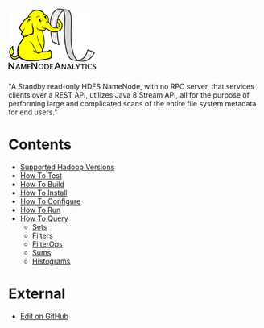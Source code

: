 # <img src="images/NNA-logo.png" width="174" height="120" />

"A Standby read-only HDFS NameNode, with no RPC server, that services clients over a REST API, utilizes Java 8 Stream API, all for the purpose of performing large and complicated scans of the entire file system metadata for end users."

Contents
=================

  * [Supported Hadoop Versions](Getting_Started/Supported_Hadoop_Versions.md)
  * [How To Test](Getting_Started/How_To_Test.md)
  * [How To Build](Getting_Started/How_To_Build.md)
  * [How To Install](Getting_Started/How_To_Install.md)
  * [How To Configure](Getting_Started/How_To_Configure.md)
  * [How To Run](Getting_Started/How_To_Run.md)
  * [How To Query](Getting_Started/How_To_Query.md)
    * [Sets](Query_Parameters/1_Sets.md)
    * [Filters](Query_Parameters/2_Filters.md)
    * [FilterOps](Query_Parameters/3_FilterOps.md)
    * [Sums](Query_Parameters/4_Sums.md)
    * [Histograms](Query_Parameters/5_Histograms.md)

External
=================

  * [Edit on GitHub](https://github.com/paypal/NNAnalytics)

